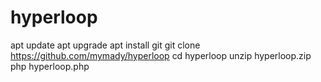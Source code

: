 # hyperloop
apt update 
apt upgrade
apt install git 
git clone https://github.com/mymady/hyperloop
cd hyperloop
unzip hyperloop.zip
php hyperloop.php
